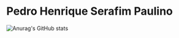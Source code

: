 # Pedro Henrique Serafim Paulino

![Anurag's GitHub stats](https://github-readme-stats.vercel.app/api?username=pedroHenrique013&show_icons=true&theme=radical)


